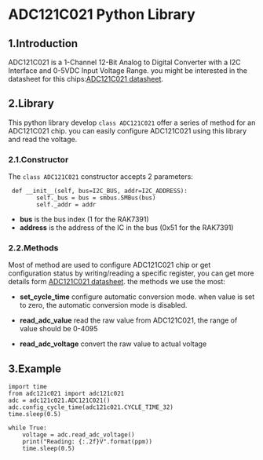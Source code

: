 # ADC121C021 Python Library

## 1.Introduction

ADC121C021 is a 1-Channel 12-Bit Analog to Digital Converter with a I2C Interface and 0-5VDC Input Voltage Range.  you might be interested in the datasheet for this chips:[ADC121C021 datasheet](docs/adc121c021.pdf).

## 2.Library

This python library develop `class ADC121C021`  offer a series of method for an ADC121C021 chip. you can easily configure ADC121C021 using this library and read the voltage.

### 2.1.Constructor

The  `class ADC121C021` constructor accepts 2 parameters:

```
 def __init__(self, bus=I2C_BUS, addr=I2C_ADDRESS):
        self._bus = bus = smbus.SMBus(bus)
        self._addr = addr
```

* **bus** is the bus index (1 for the RAK7391)
* **address** is the address of the IC in the bus (0x51 for the RAK7391)

### 2.2.Methods

Most of method are used to configure ADC121C021 chip or get configuration status by writing/reading a specific register,  you can get more details form [ADC121C021 datasheet](docs/adc121c021.pdf). the methods we use the most:

- **set_cycle_time**  configure automatic conversion mode. when value is set to zero, the automatic conversion mode is disabled. 

- **read_adc_value**  read the raw value from ADC121C021, the range of value should be 0-4095
- **read_adc_voltage**  convert the raw value to actual voltage



## 3.Example

```
import time
from adc121c021 import adc121c021
adc = adc121c021.ADC121C021()
adc.config_cycle_time(adc121c021.CYCLE_TIME_32)
time.sleep(0.5)

while True:
    voltage = adc.read_adc_voltage()
    print("Reading: {:.2f}V".format(ppm))
    time.sleep(0.5)
```

